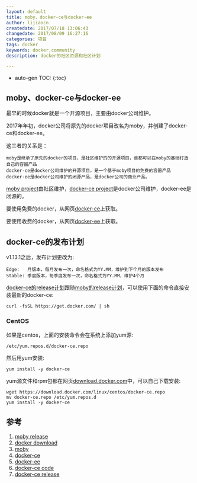 ```yaml
---
layout: default
title: moby、docker-ce与docker-ee
author: lijiaocn
createdate: 2017/07/18 13:06:43
changedate: 2017/08/09 16:27:16
categories: 项目
tags: docker
keywords: docker,community
description: docker的社区资源和社区计划

---
```


* auto-gen TOC:
{:toc}

## moby、docker-ce与docker-ee

最早的时候docker就是一个开源项目，主要由docker公司维护。

2017年年初，docker公司将原先的docker项目改名为moby，并创建了docker-ce和docker-ee。

这三者的关系是：

	moby是继承了原先的docker的项目，是社区维护的的开源项目，谁都可以在moby的基础打造自己的容器产品
	docker-ce是docker公司维护的开源项目，是一个基于moby项目的免费的容器产品
	docker-ee是docker公司维护的闭源产品，是docker公司的商业产品。

[moby project][3]由社区维护，[docker-ce project][6]是docker公司维护，docker-ee是闭源的。

要使用免费的docker，从网页[docker-ce][4]上获取。

要使用收费的docker，从网页[docker-ee][5]上获取。

## docker-ce的发布计划

v1.13.1之后，发布计划更改为:

	Edge:   月版本，每月发布一次，命名格式为YY.MM，维护到下个月的版本发布
	Stable: 季度版本，每季度发布一次，命名格式为YY.MM，维护4个月

[docker-ce的release计划][7]跟随[moby的release计划][1]，可以使用下面的命令直接安装最新的docker-ce:

	curl -fsSL https://get.docker.com/ | sh

### CentOS

如果是centos，上面的安装命令会在系统上添加yum源:

	/etc/yum.repos.d/docker-ce.repo

然后用yum安装:

	yum install -y docker-ce

yum源文件和rpm包都在网页[download.docker.com][2]中，可以自己下载安装:

	wget https://download.docker.com/linux/centos/docker-ce.repo
	mv docker-ce.repo /etc/yum.repos.d
	yum install -y docker-ce

## 参考

1. [moby release][1]
2. [docker download][2]
3. [moby][3]
4. [docker-ce][4]
5. [docker-ee][5]
6. [docker-ce code][6]
7. [docker-ce release][7]

[1]: https://github.com/moby/moby/releases  "moby release" 
[2]: https://download.docker.com "docker download"
[3]: https://github.com/moby/moby  "moby" 
[4]: https://github.com/docker/docker-ce "docker-ce"
[5]: https://www.docker.com/enterprise-edition "docker-ee"
[6]: https://github.com/docker/docker-ce "docker-ce code"
[7]: https://github.com/docker/docker-ce/releases "docker-ce release"
